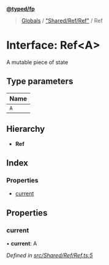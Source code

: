 **[@typed/fp](../README.md)**

> [Globals](../globals.md) / ["Shared/Ref/Ref"](../modules/_shared_ref_ref_.md) / Ref

# Interface: Ref\<A>

A mutable piece of state

## Type parameters

Name |
------ |
`A` |

## Hierarchy

* **Ref**

## Index

### Properties

* [current](_shared_ref_ref_.ref.md#current)

## Properties

### current

•  **current**: A

*Defined in [src/Shared/Ref/Ref.ts:5](https://github.com/TylorS/typed-fp/blob/ac98ca1/src/Shared/Ref/Ref.ts#L5)*
